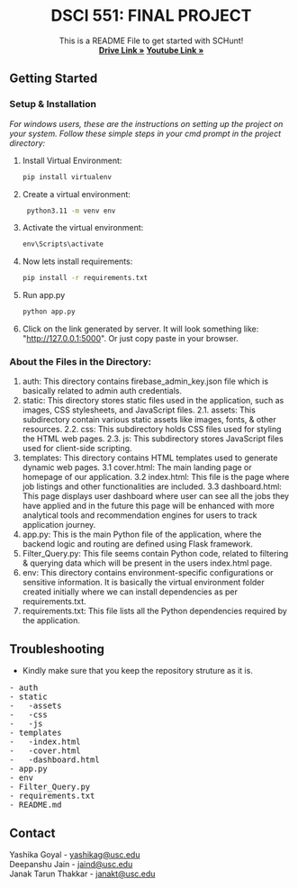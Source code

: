 <!-- PROJECT DSCI 551 -->
<div align="center">
  <h1 align="center">DSCI 551: FINAL PROJECT</h1>
  <p align="center">
    This is a README File to get started with SCHunt!
    <br />
    <a href="https://drive.google.com/drive/folders/1BG7-jGPaXuaqTjwFpV0G9zAXX4kT56Ua?usp=sharing"><strong>Drive Link »</strong></a>
    <a href="https://youtu.be/lerT5BfSq5Y"><strong>Youtube Link »</strong></a>
  </p>
</div>

<!-- GETTING STARTED -->
## Getting Started

### Setup & Installation

_For windows users, these are the instructions on setting up the project on your system. Follow these simple steps in your cmd prompt in the project directory:_

1. Install Virtual Environment:
   ```cmd
   pip install virtualenv
   ```
3. Create a virtual environment:
   ```cmd
    python3.11 -m venv env
   ```
4. Activate the virtual environment:
   ```cmd
   env\Scripts\activate
   ```
5. Now lets install requirements:
   ```cmd
   pip install -r requirements.txt
   ```
6. Run app.py
   ```cmd
   python app.py
   ```
7. Click on the link generated by server. It will look something like: "http://127.0.0.1:5000". Or just copy paste in your browser.


### About the Files in the Directory:
1. auth: This directory contains firebase_admin_key.json file which is basically related to admin auth credentials.
2. static: This directory stores static files used in the application, such as images, CSS stylesheets, and JavaScript files.
   2.1.  assets: This subdirectory contain various static assets like images, fonts, & other resources.
   2.2.  css: This subdirectory holds CSS files used for styling the HTML web pages.
   2.3.  js: This subdirectory stores JavaScript files used for client-side scripting.
3. templates: This directory contains HTML templates used to generate dynamic web pages.
   3.1   cover.html: The main landing page or homepage of our application.
   3.2   index.html: This file is the page where job listings and other functionalities are included.
   3.3   dashboard.html: This page displays user dashboard where user can see all the jobs they have applied and in the future this page will be enhanced with more analytical tools and recommendation engines for users to track application journey.
4. app.py: This is the main Python file of the application, where the backend logic and routing are defined using Flask framework.
5. Filter_Query.py: This file seems contain Python code, related to filtering & querying data which will be present in the users index.html page.
6. env: This directory contains environment-specific configurations or sensitive information. It is basically the virtual environment folder created initially where we can install dependencies as per requirements.txt.
7. requirements.txt: This file lists all the Python dependencies required by the application.

<!-- TROUBLESHOOTING -->
## Troubleshooting
- Kindly make sure that you keep the repository struture as it is.
<pre>
- auth
- static
-   -assets
-   -css
-   -js
- templates
-   -index.html
-   -cover.html
-   -dashboard.html
- app.py
- env
- Filter_Query.py
- requirements.txt
- README.md
</pre>



<!-- CONTACT -->
## Contact

Yashika Goyal - yashikag@usc.edu <br>
Deepanshu Jain - jaind@usc.edu <br>
Janak Tarun Thakkar - janakt@usc.edu <br>